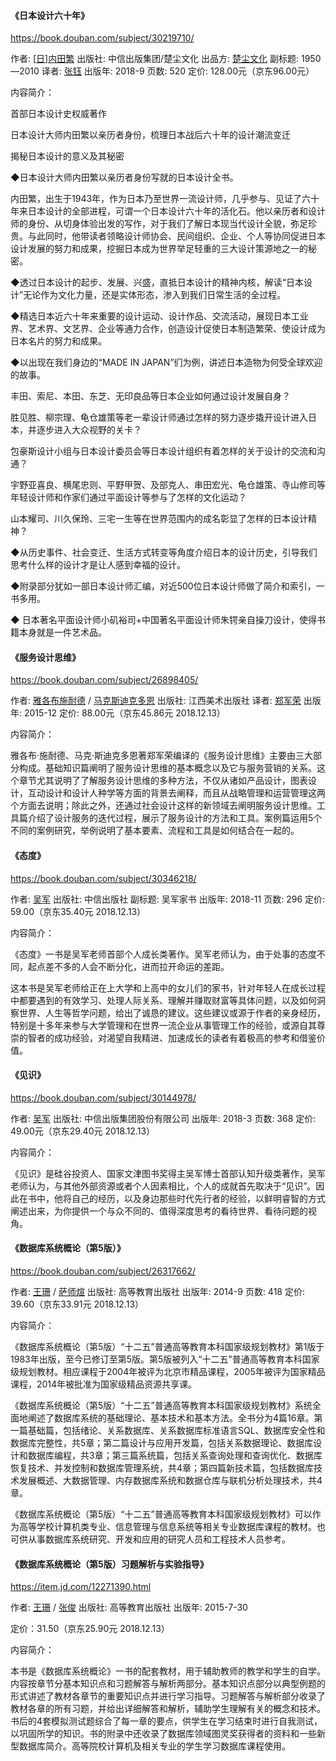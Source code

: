 #### 《日本设计六十年》

https://book.douban.com/subject/30219710/

作者: [[日\]内田繁](https://book.douban.com/search/%E5%86%85%E7%94%B0%E7%B9%81) 
出版社: 中信出版集团/楚尘文化
出品方: [楚尘文化](https://book.douban.com/series/39070?brand=1)
副标题: 1950—2010
译者: [张钰](https://book.douban.com/search/%E5%BC%A0%E9%92%B0) 
出版年: 2018-9
页数: 520
定价: 128.00元（京东96.00元）

内容简介：

首部日本设计史权威著作

日本设计大师内田繁以亲历者身份，梳理日本战后六十年的设计潮流变迁

揭秘日本设计的意义及其秘密

◆日本设计大师内田繁以亲历者身份写就的日本设计全书。

内田繁，出生于1943年，作为日本乃至世界一流设计师，几乎参与、见证了六十年来日本设计的全部进程，可谓一个日本设计六十年的活化石。他以亲历者和设计师的身份、从切身体验出发的写作，对于我们了解日本现当代设计全貌，弥足珍贵。与此同时，他带读者领略设计师协会、民间组织、企业、个人等协同促进日本设计发展的努力和成果，挖掘日本成为世界举足轻重的三大设计策源地之一的秘密。

◆透过日本设计的起步、发展、兴盛，直抵日本设计的精神内核，解读“日本设计”无论作为文化力量，还是实体形态，渗入到我们日常生活的全过程。

◆精选日本近六十年来重要的设计运动、设计作品、交流活动，展现日本工业界、艺术界、文艺界、企业等通力合作，创造设计促使日本制造繁荣、使设计成为日本名片的努力和成果。

◆以出现在我们身边的“MADE IN JAPAN”们为例，讲述日本造物为何受全球欢迎的故事。

丰田、索尼、本田、东芝、无印良品等日本企业如何通过设计发展自身？

胜见胜、柳宗理、龟仓雄策等老一辈设计师通过怎样的努力逐步撬开设计进入日本，并逐步进入大众视野的关卡？

包豪斯设计小组与日本设计委员会等日本设计组织有着怎样的关于设计的交流和沟通？

宇野亚喜良、横尾忠则、平野甲贺、及部克人、串田宏光、龟仓雄策、寺山修司等年轻设计师和作家们通过平面设计等参与了怎样的文化运动？

山本耀司、川久保玲、三宅一生等在世界范围内的成名彰显了怎样的日本设计精神？

◆从历史事件、社会变迁、生活方式转变等角度介绍日本的设计历史，引导我们思考什么样的设计才是让人感到幸福的设计。

◆附录部分犹如一部日本设计师汇编，对近500位日本设计师做了简介和索引，一书多用。

◆ 日本著名平面设计师小矶裕司+中国著名平面设计师朱锷亲自操刀设计，使得书籍本身就是一件艺术品。



#### 《服务设计思维》
https://book.douban.com/subject/26898405/

作者: [雅各布施耐德](https://book.douban.com/search/%E9%9B%85%E5%90%84%E5%B8%83%E6%96%BD%E8%80%90%E5%BE%B7) / [马克斯迪克多恩](https://book.douban.com/search/%E9%A9%AC%E5%85%8B%E6%96%AF%E8%BF%AA%E5%85%8B%E5%A4%9A%E6%81%A9) 
出版社: 江西美术出版社
译者: [郑军荣](https://book.douban.com/search/%E9%83%91%E5%86%9B%E8%8D%A3) 
出版年: 2015-12
定价: 88.00元（京东45.86元 2018.12.13）

内容简介：

雅各布·施耐德、马克·斯迪克多恩著郑军荣编译的《服务设计思维》主要由三大部分构成。基础知识篇阐明了服务设计思维的基本概念以及它与服务营销的关系。这个章节尤其说明了了解服务设计思维的多种方法，不仅从诸如产品设计，图表设计，互动设计和设计人种学等方面的背景去阐释，而且从战略管理和运营管理这两个方面去说明；除此之外，还通过社会设计这样的新领域去阐明服务设计思维。工具篇介绍了设计服务的迭代过程，展示了服务设计的方法和工具。案例篇运用5个不同的案例研究，举例说明了基本要素、流程和工具是如何结合在一起的。



#### 《态度》

https://book.douban.com/subject/30346218/

作者: [吴军](https://book.douban.com/search/%E5%90%B4%E5%86%9B) 
出版社: 中信出版社
副标题: 吴军家书
出版年: 2018-11
页数: 296
定价: 59.00（京东35.40元 2018.12.13）

内容简介：

《态度》一书是吴军老师首部个人成长类著作。吴军老师认为，由于处事的态度不同，起点差不多的人会不断分化，进而拉开命运的差距。

这本书是吴军老师给正在上大学和上高中的女儿们的家书，针对年轻人在成长过程中都要遇到的有效学习、处理人际关系、理解并赚取财富等具体问题，以及如何洞察世界、人生等哲学问题，给出了诚恳的建议。这些建议或源于作者的亲身经历，特别是十多年来参与大学管理和在世界一流企业从事管理工作的经验，或源自其尊崇的智者的成功经验，对渴望自我精进、加速成长的读者有着极高的参考和借鉴价值。



#### 《见识》

https://book.douban.com/subject/30144978/

作者: [吴军](https://book.douban.com/search/%E5%90%B4%E5%86%9B) 
出版社: 中信出版集团股份有限公司
出版年: 2018-3
页数: 368
定价: 49.00元（京东29.40元 2018.12.13）

内容简介：

《见识》是硅谷投资人、国家文津图书奖得主吴军博士首部认知升级类著作，吴军老师认为，与其他外部资源或者个人因素相比，个人的成就首先取决于“见识”。因此在书中，他将自己的经历，以及身边那些时代先行者的经验，以鲜明睿智的方式阐述出来，为你提供一个与众不同的、值得深度思考的看待世界、看待问题的视角。



#### 《数据库系统概论（第5版）》
https://book.douban.com/subject/26317662/

作者: [王珊](https://book.douban.com/search/%E7%8E%8B%E7%8F%8A) / [萨师煊](https://book.douban.com/search/%E8%90%A8%E5%B8%88%E7%85%8A) 
出版社: 高等教育出版社
出版年: 2014-9
页数: 418
定价: 39.60（京东33.91元 2018.12.13）

内容简介：

《数据库系统概论（第5版）“十二五”普通高等教育本科国家级规划教材》第1版于1983年出版，至今已修订至第5版。第5版被列入“十二五”普通高等教育本科国家级规划教材。相应课程于2004年被评为北京市精品课程，2005年被评为国家精品课程，2014年被批准为国家级精品资源共享课。

《数据库系统概论（第5版）“十二五”普通高等教育本科国家级规划教材》系统全面地阐述了数据库系统的基础理论、基本技术和基本方法。全书分为4篇16章。第一篇基础篇，包括绪论、关系数据库、关系数据库标准语言SQL、数据库安全性和数据库完整性，共5章；第二篇设计与应用开发篇，包括关系数据理论、数据库设计和数据库编程，共3章；第三篇系统篇，包括关系查询处理和查询优化、数据库恢复技术、并发控制和数据库管理系统，共4章；第四篇新技术篇，包括数据库技术发展概述、大数据管理、内存数据库系统和数据仓库与联机分析处理技术，共4章。

《数据库系统概论（第5版）“十二五”普通高等教育本科国家级规划教材》可以作为高等学校计算机类专业、信息管理与信息系统等相关专业数据库课程的教材。也可供从事数据库系统研究、开发和应用的研究人员和工程技术人员参考。



#### 《数据库系统概论（第5版）习题解析与实验指导》
https://item.jd.com/12271390.html

作者: [王珊](https://book.douban.com/search/%E7%8E%8B%E7%8F%8A) / [张俊](https://book.douban.com/search/%E5%BC%A0%E4%BF%8A) 
出版社: 高等教育出版社
出版年: 2015-7-30

定价：31.50（京东25.90元 2018.12.13）

内容简介：

本书是《数据库系统概论》一书的配套教材，用于辅助教师的教学和学生的自学。内容按章节分基本知识点和习题解答与解析两部分。基本知识点部分以典型例题的形式讲述了教材各章节的重要知识点并进行学习指导。习题解答与解析部分收录了教材各章的所有习题，并给出详细解答和解析，辅助学生理解有关的概念和技术。书后的4套模拟测试题综合了每一章的要点，供学生在学习结束时进行自我测试，以巩固所学的知识。书的附录中还收录了数据库领域图灵奖获得者的资料和一些新型数据库简介。高等院校计算机及相关专业的学生学习数据库课程使用。